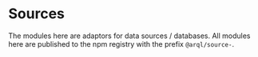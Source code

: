 # Sources

The modules here are adaptors for data sources / databases. All modules here are published to the npm registry with the prefix `@arql/source-`.
